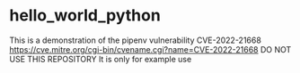 # hello_world_python
This is a demonstration of the pipenv vulnerability CVE-2022-21668 https://cve.mitre.org/cgi-bin/cvename.cgi?name=CVE-2022-21668
DO NOT USE THIS REPOSITORY
It is only for example use
